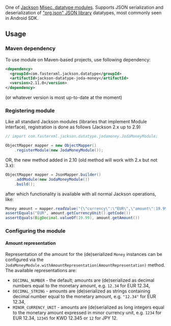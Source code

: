 One of [Jackson](../../../..jackson) [Misec. datatype modules](../../..).
Supports JSON serialization and deserialization of
["org.json" JSON library](http://json.org/java) datatypes, most commonly
seen in Android SDK.

## Usage

### Maven dependency

To use module on Maven-based projects, use following dependency:

```xml
<dependency>
  <groupId>com.fasterxml.jackson.datatype</groupId>
  <artifactId>jackson-datatype-joda-money</artifactId>
  <version>2.11.0</version>
</dependency>
```

(or whatever version is most up-to-date at the moment)

### Registering module

Like all standard Jackson modules (libraries that implement Module interface), registration is done as follows (Jackson 2.x up to 2.9)

```java
// import com.fasterxml.jackson.datatype.jodamoney.JodaMoneyModule;

ObjectMapper mapper = new ObjectMapper()
    .registerModule(new JodaMoneyModule());
```
OR, the new method added in 2.10 (old method will work with 2.x but not 3.x):

```java
ObjectMapper mapper = JsonMapper.builder()
    .addModule(new JodaMoneyModule())
    .build();
```

after which functionality is available with all normal Jackson operations, like:

```java
Money amount = mapper.readValue("{\"currency\":\"EUR\",\"amount\":19.99}", Money.class)
assertEquals("EUR", amount.getCurrencyUnit().getCode())
assertEquals(BigDecimal.valueOf(19.99), amount.getAmount())
```

### Configuring the module

#### Amount representation

Representation of the amount for the (de)serialized `Money` instances can be configured via the `JodaMoneyModule.withAmountRepresentation(AmountRepresentation)` method. The available representations are:

* `DECIMAL_NUMBER` - the default; amounts are (de)serialized as decimal numbers equal to the monetary amount, e.g. `12.34` for EUR 12.34,
* `DECIMAL_STRING` - amounts are (de)serialized as strings containing decimal number equal to the monetary amount, e.g. `"12.34"` for EUR 12.34,
* `MINOR_CURRENCY_UNIT` - amounts are (de)serialized as long integers equal to the monetary amount expressed in minor currency unit, e.g. `1234` for EUR 12.34, `12345` for KWD 12.345 or `12` for JPY 12.
